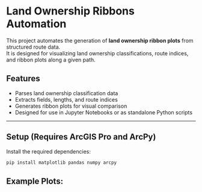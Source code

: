 # Land Ownership Ribbons Automation 

This project automates the generation of **land ownership ribbon plots** from structured route data.  
It is designed for visualizing land ownership classifications, route indices, and ribbon plots along a given path.

## Features

- Parses land ownership classification data
- Extracts fields, lengths, and route indices
- Generates ribbon plots for visual comparison
- Designed for use in Jupyter Notebooks or as standalone Python scripts

---

## Setup (Requires ArcGIS Pro and ArcPy)

Install the required dependencies:

```bash
pip install matplotlib pandas numpy arcpy

```
## Example Plots: 

